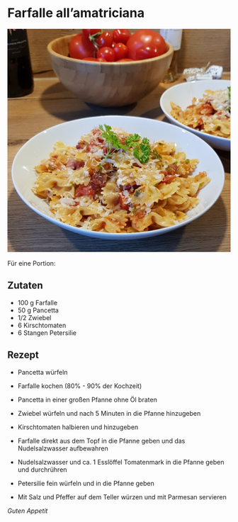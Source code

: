 # Farfalle all’amatriciana

![img](imgs/Farfalle_all_amatriciana.jpg)

Für eine Portion:

## Zutaten
- 100 g Farfalle
- 50 g Pancetta
- 1/2 Zwiebel
- 6 Kirschtomaten
- 6 Stangen Petersilie

## Rezept
- Pancetta würfeln

- Farfalle kochen (80% - 90% der Kochzeit)

- Pancetta in einer großen Pfanne ohne Öl braten

- Zwiebel würfeln und nach 5 Minuten in die Pfanne hinzugeben

- Kirschtomaten halbieren und hinzugeben

- Farfalle direkt aus dem Topf in die Pfanne geben und das Nudelsalzwasser aufbewahren

- Nudelsalzwasser und ca. 1 Esslöffel Tomatenmark in die Pfanne geben und durchrühren

- Petersilie fein würfeln und in die Pfanne geben

- Mit Salz und Pfeffer auf dem Teller würzen und mit Parmesan servieren

*Guten Appetit*
